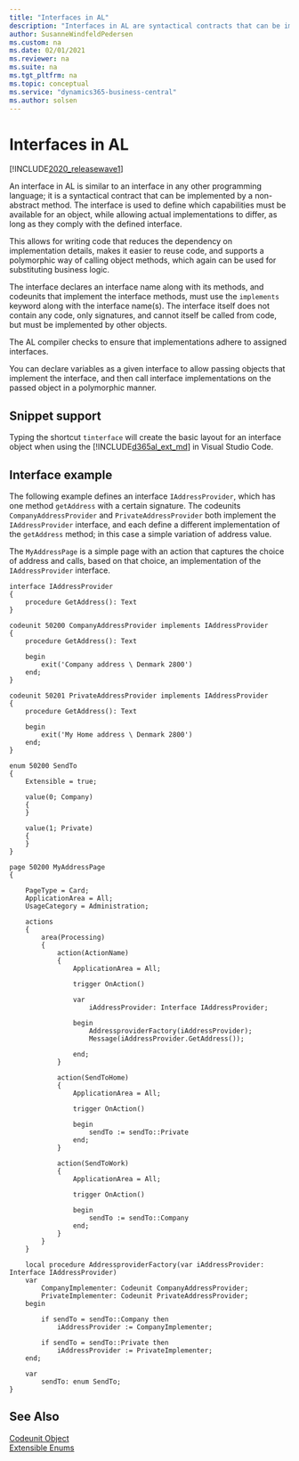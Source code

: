 ```yaml
---
title: "Interfaces in AL"
description: "Interfaces in AL are syntactical contracts that can be implemented by a non-abstract method."
author: SusanneWindfeldPedersen
ms.custom: na
ms.date: 02/01/2021
ms.reviewer: na
ms.suite: na
ms.tgt_pltfrm: na
ms.topic: conceptual
ms.service: "dynamics365-business-central"
ms.author: solsen
---
```


# Interfaces in AL

[!INCLUDE[2020_releasewave1](../includes/2020_releasewave1.md)]

An interface in AL is similar to an interface in any other programming language; it is a syntactical contract that can be implemented by a non-abstract method. The interface is used to define which capabilities must be available for an object, while allowing actual implementations to differ, as long as they comply with the defined interface.

This allows for writing code that reduces the dependency on implementation details, makes it easier to reuse code, and supports a polymorphic way of calling object methods, which again can be used for substituting business logic.

The interface declares an interface name along with its methods, and codeunits that implement the interface methods, must use the `implements` keyword along with the interface name(s). The interface itself does not contain any code, only signatures, and cannot itself be called from code, but must be implemented by other objects.
 
The AL compiler checks to ensure that implementations adhere to assigned interfaces.

You can declare variables as a given interface to allow passing objects that implement the interface, and then call interface implementations on the passed object in a polymorphic manner.

## Snippet support

Typing the shortcut `tinterface` will create the basic layout for an interface object when using the [!INCLUDE[d365al_ext_md](../includes/d365al_ext_md.md)] in Visual Studio Code.


## Interface example

The following example defines an interface `IAddressProvider`, which has one method `getAddress` with a certain signature. The codeunits `CompanyAddressProvider` and `PrivateAddressProvider` both implement the `IAddressProvider` interface, and each define a different implementation of the `getAddress` method; in this case a simple variation of address value.

The `MyAddressPage` is a simple page with an action that captures the choice of address and calls, based on that choice, an implementation of the `IAddressProvider` interface.

```AL
interface IAddressProvider
{
    procedure GetAddress(): Text
}

codeunit 50200 CompanyAddressProvider implements IAddressProvider
{
    procedure GetAddress(): Text

    begin
        exit('Company address \ Denmark 2800')
    end;
}

codeunit 50201 PrivateAddressProvider implements IAddressProvider
{
    procedure GetAddress(): Text

    begin
        exit('My Home address \ Denmark 2800')
    end;
}

enum 50200 SendTo
{
    Extensible = true;

    value(0; Company)
    {
    }

    value(1; Private)
    {
    }
}

page 50200 MyAddressPage
{

    PageType = Card;
    ApplicationArea = All;
    UsageCategory = Administration;

    actions
    {
        area(Processing)
        {
            action(ActionName)
            {
                ApplicationArea = All;

                trigger OnAction()

                var
                    iAddressProvider: Interface IAddressProvider;

                begin
                    AddressproviderFactory(iAddressProvider);
                    Message(iAddressProvider.GetAddress());

                end;
            }

            action(SendToHome)
            {
                ApplicationArea = All;

                trigger OnAction()

                begin
                    sendTo := sendTo::Private
                end;
            }

            action(SendToWork)
            {
                ApplicationArea = All;

                trigger OnAction()

                begin
                    sendTo := sendTo::Company
                end;
            }
        }
    }

    local procedure AddressproviderFactory(var iAddressProvider: Interface IAddressProvider)
    var
        CompanyImplementer: Codeunit CompanyAddressProvider;
        PrivateImplementer: Codeunit PrivateAddressProvider;
    begin

        if sendTo = sendTo::Company then
            iAddressProvider := CompanyImplementer;

        if sendTo = sendTo::Private then
            iAddressProvider := PrivateImplementer;
    end;

    var
        sendTo: enum SendTo;
}
```

## See Also

[Codeunit Object](devenv-codeunit-object.md)  
[Extensible Enums](devenv-extensible-enums.md)  